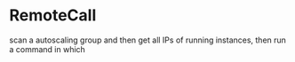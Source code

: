 RemoteCall
==========

scan a autoscaling group and then get all IPs of running instances, then run a command in which
